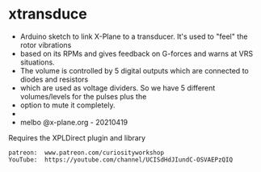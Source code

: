 # xtransduce

* Arduino sketch to link X-Plane to a transducer. It's used to "feel" the rotor vibrations
* based on its RPMs and gives feedback on G-forces and warns at VRS situations.
* The volume is controlled by 5 digital outputs which are connected to diodes and resistors
* which are used as voltage dividers. So we have 5 different volumes/levels for the pulses plus the
* option to mute it completely.
*
* melbo @x-plane.org - 20210419

Requires the XPLDirect plugin and library

	patreon:  www.patreon.com/curiosityworkshop
	YouTube:  https://youtube.com/channel/UCISdHdJIundC-OSVAEPzQIQ



